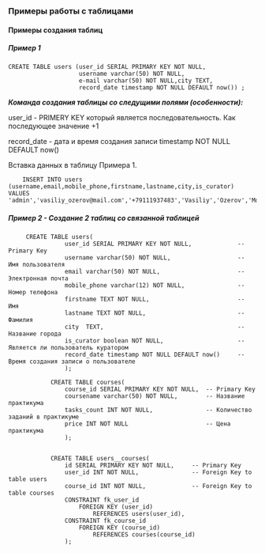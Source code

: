 ### Примеры работы с таблицами

#### Примеры создания таблиц

##### Пример 1

    CREATE TABLE users (user_id SERIAL PRIMARY KEY NOT NULL, 
                        username varchar(50) NOT NULL,
                        e-mail varchar(50) NOT NULL,city TEXT,
                        record_date timestamp NOT NULL DEFAULT now()) ;
    
***Команда создания таблицы со следущими полями (особенности):***

user_id - PRIMERY KEY который является последовательность. Как последующее значение +1

record_date - дата и время создания записи timestamp NOT NULL DEFAULT now()

Вставка данных в таблицу Примера 1.

        INSERT INTO users (username,email,mobile_phone,firstname,lastname,city,is_curator) VALUES 'admin','vasiliy_ozerov@mail.com','+79111937483','Vasiliy','Ozerov','Moscow','true')


##### Пример 2 - Создание 2 таблиц со связанной таблицей

         CREATE TABLE users(
                    user_id SERIAL PRIMARY KEY NOT NULL,             -- Primary Key
                    username varchar(50) NOT NULL,                   -- Имя пользователя
                    email varchar(50) NOT NULL,                      -- Электронная почта
                    mobile_phone varchar(12) NOT NULL,               -- Номер телефона
                    firstname TEXT NOT NULL,                         -- Имя
                    lastname TEXT NOT NULL,                          -- Фамилия
                    city  TEXT,                                      -- Название города
                    is_curator boolean NOT NULL,                     -- Является ли пользователь куратором
                    record_date timestamp NOT NULL DEFAULT now()     -- Время создания записи о пользователе
                    );

                CREATE TABLE courses(
                    course_id SERIAL PRIMARY KEY NOT NULL,  -- Primary Key
                    coursename varchar(50) NOT NULL,        -- Название практикума
                    tasks_count INT NOT NULL,               -- Количество заданий в практикуме
                    price INT NOT NULL                      -- Цена практикума
                    );


                CREATE TABLE users__courses(
                    id SERIAL PRIMARY KEY NOT NULL,     -- Primary Key
                    user_id INT NOT NULL,               -- Foreign Key to table users
                    course_id INT NOT NULL,             -- Foreign Key to table courses
                    CONSTRAINT fk_user_id
                        FOREIGN KEY (user_id)
                            REFERENCES users(user_id),
                    CONSTRAINT fk_course_id
                        FOREIGN KEY (course_id)
                            REFERENCES courses(course_id)
                    );
